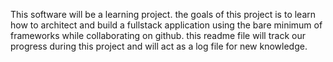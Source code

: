 This software will be a learning project. 
the goals of this project is to learn how to architect and build a fullstack application using 
the bare minimum of frameworks while collaborating on github.
this readme file will track our progress during this project and will act as a log file for new knowledge.   